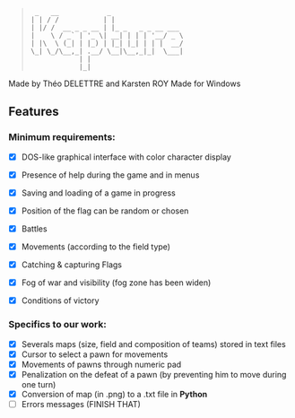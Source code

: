 > ```
>  _   __            _                  
> | | / /           | |                 
> | |/ /  __ _ _ __ | |_ _   _ _ __ ___ 
> |    \ / _` | '_ \| __| | | | '__/ _ \
> | |\  \ (_| | |_) | |_| |_| | | |  __/
> \_| \_/\__,_| .__/ \__|\__,_|_|  \___|
>             | |                       
>             |_|      
> ```

Made by Théo DELETTRE and Karsten ROY
Made for Windows

## Features
### Minimum requirements:
- [x] DOS-like graphical interface with color character display
- [x] Presence of help during the game and in menus
- [x] Saving and loading of a game in progress

- [x] Position of the flag can be random or chosen
- [x] Battles
- [x] Movements (according to the field type)
- [x] Catching & capturing Flags
- [x] Fog of war and visibility (fog zone has been widen)
- [x] Conditions of victory
### Specifics to our work:
- [x] Severals maps (size, field and composition of teams) stored in text files
- [x] Cursor to select a pawn for movements
- [x] Movements of pawns through numeric pad
- [x] Penalization on the defeat of a pawn (by preventing him to move during one turn)
- [x] Conversion of map (in .png) to a .txt file in __Python__
- [ ] Errors messages (FINISH THAT)
